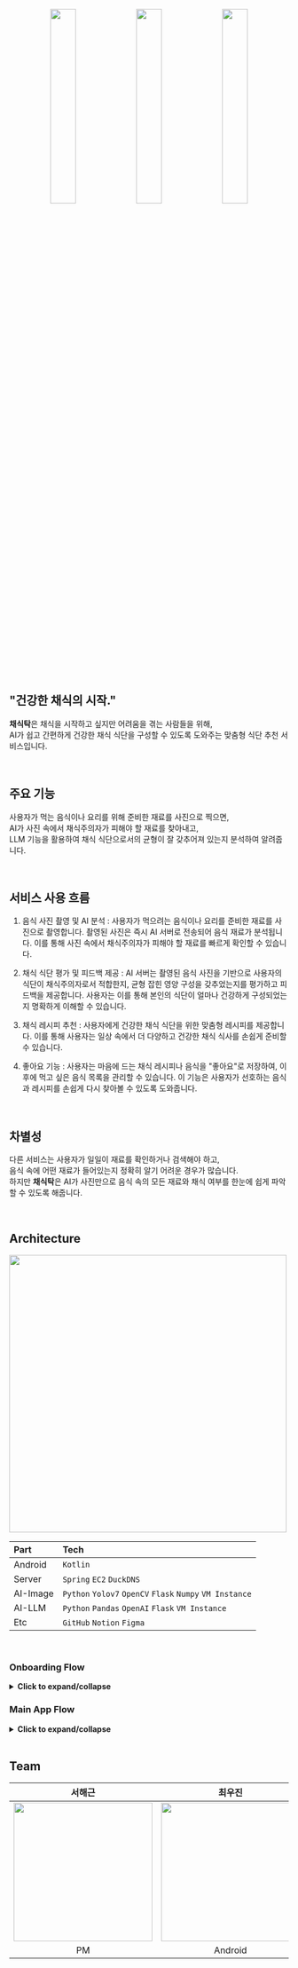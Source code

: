 <p align="center">
  <img src="https://github.com/user-attachments/assets/c8bad34a-dfd5-4ee0-96c9-8f44130e73d8" width="30%" />
  <img src="https://github.com/user-attachments/assets/6ffd9e36-eda2-4e73-8f99-0686b02a36c0" width="30%" />
  <img src="https://github.com/user-attachments/assets/1151ba20-a294-425f-951f-99feccb579fc" width="30%" />
</p>

</br>

## "건강한 채식의 시작."

**채식탁**은 채식을 시작하고 싶지만 어려움을 겪는 사람들을 위해,</br>
AI가 쉽고 간편하게 건강한 채식 식단을 구성할 수 있도록 도와주는 맞춤형 식단 추천 서비스입니다.

</br>

## 주요 기능

사용자가 먹는 음식이나 요리를 위해 준비한 재료를 사진으로 찍으면,</br>
AI가 사진 속에서 채식주의자가 피해야 할 재료를 찾아내고,</br>
LLM 기능을 활용하여 채식 식단으로서의 균형이 잘 갖추어져 있는지 분석하여 알려줍니다.

</br>

## 서비스 사용 흐름

1. 음식 사진 촬영 및 AI 분석 : 사용자가 먹으려는 음식이나 요리를 준비한 재료를 사진으로 촬영합니다. 촬영된 사진은 즉시 AI 서버로 전송되어 음식 재료가 분석됩니다. 이를 통해 사진 속에서 채식주의자가 피해야 할 재료를 빠르게 확인할 수 있습니다.

2. 채식 식단 평가 및 피드백 제공 : AI 서버는 촬영된 음식 사진을 기반으로 사용자의 식단이 채식주의자로서 적합한지, 균형 잡힌 영양 구성을 갖추었는지를 평가하고 피드백을 제공합니다. 사용자는 이를 통해 본인의 식단이 얼마나 건강하게 구성되었는지 명확하게 이해할 수 있습니다.

3. 채식 레시피 추천 : 사용자에게 건강한 채식 식단을 위한 맞춤형 레시피를 제공합니다. 이를 통해 사용자는 일상 속에서 더 다양하고 건강한 채식 식사를 손쉽게 준비할 수 있습니다.

4. 좋아요 기능 : 사용자는 마음에 드는 채식 레시피나 음식을 "좋아요"로 저장하여, 이후에 먹고 싶은 음식 목록을 관리할 수 있습니다. 이 기능은 사용자가 선호하는 음식과 레시피를 손쉽게 다시 찾아볼 수 있도록 도와줍니다.

</br>

## 차별성

다른 서비스는 사용자가 일일이 재료를 확인하거나 검색해야 하고, </br> 음식 속에 어떤 재료가 들어있는지 정확히 알기 어려운 경우가 많습니다. </br>
하지만 **채식탁**은 AI가 사진만으로 음식 속의 모든 재료와 채식 여부를 한눈에 쉽게 파악할 수 있도록 해줍니다.

</br>

## Architecture


<img src="https://github.com/user-attachments/assets/2c2e68a6-e0f0-4f00-ad47-7c999e4883bd" height="500px">

|Part|Tech|
|:---|:---|
|Android|`Kotlin`|
|Server|`Spring`  `EC2`  `DuckDNS`|
|AI-Image|`Python`  `Yolov7`  `OpenCV`  `Flask`  `Numpy`  `VM Instance`|
|AI-LLM|`Python`  `Pandas`  `OpenAI`  `Flask`  `VM Instance`|
|Etc|`GitHub`  `Notion`  `Figma`|

</br>



### Onboarding Flow
<details>
  <summary><strong>Click to expand/collapse</strong></summary>
  
| Step            | Description | Image |
|----------------|------------|--------------------------------------------------------------|
| **Splash** | 앱 실행 시 처음 표시되는 화면 | <img src="https://github.com/woojin-devv/chaesiktak_screen/blob/main/splash.png?raw=true" height="200"> |
| **Intro** | 앱의 주요 기능을 소개하는 화면 | <img src="https://github.com/woojin-devv/chaesiktak_screen/blob/main/intro.png?raw=true" height="200"> |
| **Login** | 기존 사용자가 계정 정보를 입력하여 로그인하는 화면 | <img src="https://github.com/woojin-devv/chaesiktak_screen/blob/main/login.png?raw=true" height="200"> |
| **Forgot Password** | 사용자가 비밀번호를 잊었을 경우 이메일을 입력하여 재설정할 수 있도록 돕는 화면 | <img src="https://github.com/woojin-devv/chaesiktak_screen/blob/main/forgot%20password.png?raw=true" height="200"> |
| **Join (Sign Up)** | 신규 사용자가 계정을 생성하는 화면으로, 이메일, 비밀번호 입력 및 추가 정보를 입력 | <img src="https://github.com/woojin-devv/chaesiktak_screen/blob/main/join.png?raw=true" height="200"> |
| **Terms of Service (TOS)** | 회원가입 시 이용 약관 및 개인정보 처리방침을 확인하고 동의할 수 있는 화면 | <img src="https://github.com/woojin-devv/chaesiktak_screen/blob/main/TOS.png?raw=true" height="200"> |

</details>

### Main App Flow<!-- {"fold":true} -->
<details>
  <summary><strong>Click to expand/collapse</strong></summary>

| Step       | Description                                                      | Image |
|------------|------------------------------------------------------------------|--------------------------------------------------------------|
| **Home**   | 사용자가 로그인 후 처음 접하는 메인 화면으로, 주요 기능으로 이동할 수 있는 하단 네비게이션 제공 | <img src="https://github.com/woojin-devv/chaesiktak_screen/blob/main/Home.png?raw=true" height="200"> |
| **Scanner** | 사용자가 카메라를 이용해 이미지 스캔, 스캔된 이미지 데이터를 분석 대체 식재료 추천 | <img src="https://github.com/woojin-devv/chaesiktak_screen/blob/main/Scanner.png?raw=true" height="200"> |
| **MyInfo** | 사용자의 프로필 정보 및 계정 설정을 관리할 수 있는 화면 | <img src="https://github.com/woojin-devv/chaesiktak_screen/blob/main/Myinfo.png?raw=true" height="200"> |

</details>

</br>

## Team
|서해근|최우진|나향지|윤준석|홍서현|류창훈|백서이|강다영|
|:---:|:---:|:---:|:---:|:---:|:---:|:---:|:---:|
|<a href="https://github.com/Harryseo99"><img src="https://avatars.githubusercontent.com/Harryseo99" width="250"></a>|<a href="https://github.com/woojin-devv"><img src="https://avatars.githubusercontent.com/woojin-devv" width="250"></a>|<a href="https://github.com/hyonjji"><img src="https://avatars.githubusercontent.com/hyonjji" width="250"></a>|<a href="https://github.com/junseok0304"><img src="https://avatars.githubusercontent.com/junseok0304" width="250">|<a href="https://github.com/xyz987164"><img src="https://avatars.githubusercontent.com/xyz987164" width="250"></a>|<a href="https://github.com/Ryuchanghoon"><img src="https://avatars.githubusercontent.com/Ryuchanghoon" width="250">|<a href="https://github.com/baik2"><img src="https://avatars.githubusercontent.com/baik2" width="250">|<a href="https://github.com/rkdekdud"><img src="https://avatars.githubusercontent.com/rkdekdud" width="250">|
|PM|Android|Android|Backend|Backend|AI|AI|AI|
